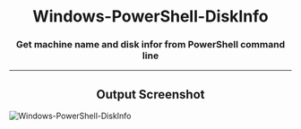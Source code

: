 <h1 align="center">Windows-PowerShell-DiskInfo
</h1>

<h3 align="center">
Get machine name and disk infor from PowerShell command line
</h3>

---

<h2 align="center">Output Screenshot</h2>


![Windows-PowerShell-DiskInfo](https://github.com/lalliexperience/screenshots/Windows-PowerShell-DiskInfo/screnshot.PNG?raw=true)

